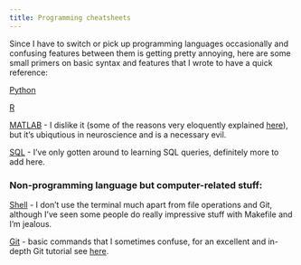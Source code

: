 ```yaml
---
title: Programming cheatsheets
---
```


Since I have to switch or pick up programming languages occasionally and confusing features between them is getting pretty annoying, here are some small primers on basic syntax and features that I wrote to have a quick reference:

[Python](https://github.com/vss245/programming-notes/blob/main/Python-general.md) 

[R](https://github.com/vss245/programming-notes/blob/main/R.md)

[MATLAB](https://github.com/vss245/programming-notes/blob/main/MATLAB.md) - I dislike it (some of the reasons very eloquently explained [here](https://neuroplausible.com/matlab)), but it’s ubiqutious in neuroscience and is a necessary evil.

[SQL](https://github.com/vss245/programming-notes/blob/main/SQL.md) - I’ve only gotten around to learning SQL queries, definitely more to add here.

### Non-programming language but computer-related stuff:

[Shell](https://github.com/vss245/programming-notes/blob/main/Shell.md) - I don’t use the terminal much apart from file operations and Git, although I’ve seen some people do really impressive stuff with Makefile and I’m jealous.

[Git](https://github.com/vss245/programming-notes/blob/main/Git.md) - basic commands that I sometimes confuse, for an excellent and in-depth Git tutorial see [here](https://matthew-brett.github.io/curious-git/curious_intro.html).

